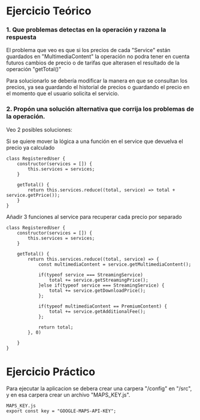 # Ejercicio Teórico 
### 1. Que problemas detectas en la operación y razona la respuesta

El problema que veo es que si los precios de cada "Service" están guardados en "MultimediaContent" la operación no 
podra tener en cuenta futuros cambios de precio o de tarifas que alterasen el resultado de la operación "getTotal()"

Para solucionarlo se debería modificar la manera en que se consultan los precios, ya sea guardando 
el historial de precios o guardando el precio en el momento que el usuario solicita el servicio.
### 2. Propón una solución alternativa que corrija los problemas de la operación.
Veo 2 posibles soluciones:

Si se quiere mover la lógica a una función en el service que devuelva el precio ya calculado
```
class RegisteredUser {
    constructor(services = []) {
        this.services = services;
    }

    getTotal() {
        return this.services.reduce((total, service) => total + service.getPrice()); 
    }
}
```

Añadir 3 funciones al service para recuperar cada precio por separado
```
class RegisteredUser {
    constructor(services = []) {
        this.services = services;
    }

    getTotal() {
        return this.services.reduce((total, service) => {
            const multimediaContent = service.getMultimediaContent();

            if(typeof service === StreamingService) 
                total += service.getStreamingPrice();
            }else if(typeof service === StreamingService) {
                total += service.getDownloadPrice();
            };

            if(typeof multimediaContent == PremiumContent) {
                total += service.getAdditionalFee();
            };

            return total;
        }, 0)

    }
}
```

# Ejercicio Práctico
Para ejecutar la aplicacion se debera crear una carpera "/config" en "/src", y en esa carpera crear un archivo "MAPS_KEY.js".
```
MAPS_KEY.js
export const key = "GOOGLE-MAPS-API-KEY";
```